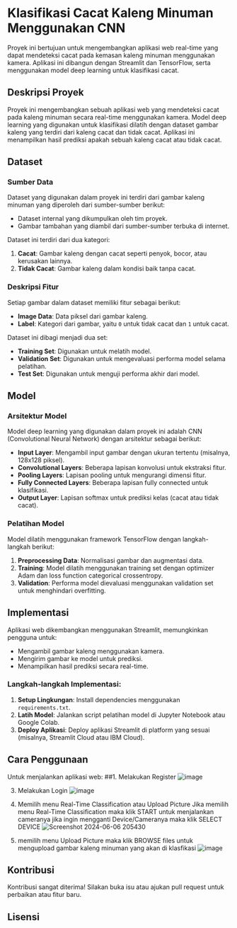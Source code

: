 # Klasifikasi Cacat Kaleng Minuman Menggunakan CNN

Proyek ini bertujuan untuk mengembangkan aplikasi web real-time yang dapat mendeteksi cacat pada kemasan kaleng minuman menggunakan kamera. Aplikasi ini dibangun dengan Streamlit dan TensorFlow, serta menggunakan model deep learning untuk klasifikasi cacat.

## Deskripsi Proyek
Proyek ini mengembangkan sebuah aplikasi web yang mendeteksi cacat pada kaleng minuman secara real-time menggunakan kamera. Model deep learning yang digunakan untuk klasifikasi dilatih dengan dataset gambar kaleng yang terdiri dari kaleng cacat dan tidak cacat. Aplikasi ini menampilkan hasil prediksi apakah sebuah kaleng cacat atau tidak cacat.

## Dataset
### Sumber Data
Dataset yang digunakan dalam proyek ini terdiri dari gambar kaleng minuman yang diperoleh dari sumber-sumber berikut:
- Dataset internal yang dikumpulkan oleh tim proyek.
- Gambar tambahan yang diambil dari sumber-sumber terbuka di internet.

Dataset ini terdiri dari dua kategori:
1. **Cacat**: Gambar kaleng dengan cacat seperti penyok, bocor, atau kerusakan lainnya.
2. **Tidak Cacat**: Gambar kaleng dalam kondisi baik tanpa cacat.

### Deskripsi Fitur
Setiap gambar dalam dataset memiliki fitur sebagai berikut:
- **Image Data**: Data piksel dari gambar kaleng.
- **Label**: Kategori dari gambar, yaitu `0` untuk tidak cacat dan `1` untuk cacat.

Dataset ini dibagi menjadi dua set:
- **Training Set**: Digunakan untuk melatih model.
- **Validation Set**: Digunakan untuk mengevaluasi performa model selama pelatihan.
- **Test Set**: Digunakan untuk menguji performa akhir dari model.

## Model
### Arsitektur Model
Model deep learning yang digunakan dalam proyek ini adalah CNN (Convolutional Neural Network) dengan arsitektur sebagai berikut:
- **Input Layer**: Mengambil input gambar dengan ukuran tertentu (misalnya, 128x128 piksel).
- **Convolutional Layers**: Beberapa lapisan konvolusi untuk ekstraksi fitur.
- **Pooling Layers**: Lapisan pooling untuk mengurangi dimensi fitur.
- **Fully Connected Layers**: Beberapa lapisan fully connected untuk klasifikasi.
- **Output Layer**: Lapisan softmax untuk prediksi kelas (cacat atau tidak cacat).

### Pelatihan Model
Model dilatih menggunakan framework TensorFlow dengan langkah-langkah berikut:
1. **Preprocessing Data**: Normalisasi gambar dan augmentasi data.
2. **Training**: Model dilatih menggunakan training set dengan optimizer Adam dan loss function categorical crossentropy.
3. **Validation**: Performa model dievaluasi menggunakan validation set untuk menghindari overfitting.

## Implementasi
Aplikasi web dikembangkan menggunakan Streamlit, memungkinkan pengguna untuk:
- Mengambil gambar kaleng menggunakan kamera.
- Mengirim gambar ke model untuk prediksi.
- Menampilkan hasil prediksi secara real-time.

### Langkah-langkah Implementasi:
1. **Setup Lingkungan**: Install dependencies menggunakan `requirements.txt`.
2. **Latih Model**: Jalankan script pelatihan model di Jupyter Notebook atau Google Colab.
3. **Deploy Aplikasi**: Deploy aplikasi Streamlit di platform yang sesuai (misalnya, Streamlit Cloud atau IBM Cloud).

## Cara Penggunaan
Untuk menjalankan aplikasi web:
##1. Melakukan Register
   ![image](https://github.com/Team-32-Skilvull/Klasifikasi-Kaleng-Cacat/assets/82027322/26c94c94-0914-4372-939e-54be38628213)

   
3. Melakukan Login
   ![image](https://github.com/Team-32-Skilvull/Klasifikasi-Kaleng-Cacat/assets/82027322/5fae5fff-ed1f-4efa-9b46-9870b855f7a0)

   
5. Memilih menu Real-Time Classification atau Upload Picture Jika memilih menu Real-Time Classification maka klik START untuk menjalankan cameranya jika ingin mengganti Device/Cameranya maka klik SELECT DEVICE
   ![Screenshot 2024-06-06 205430](https://github.com/Team-32-Skilvull/Klasifikasi-Kaleng-Cacat/assets/82027322/a4871ca1-5064-4487-8b54-ced4a1200e8f)

   
7. memilih menu  Upload Picture maka klik BROWSE files untuk mengupload gambar kaleng minuman yang akan di klasfikasi 
   ![image](https://github.com/Team-32-Skilvull/Klasifikasi-Kaleng-Cacat/assets/82027322/ede84cd7-eea8-4d86-b3e4-58926311aa4b)



## Kontribusi
Kontribusi sangat diterima! Silakan buka isu atau ajukan pull request untuk perbaikan atau fitur baru.

## Lisensi
